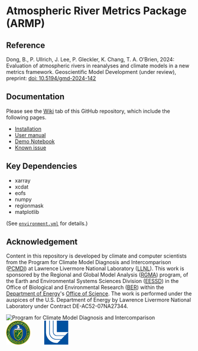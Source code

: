 # Atmospheric River Metrics Package (ARMP)

## Reference 

Dong, B., P. Ullrich, J. Lee, P. Gleckler, K. Chang, T. A. O’Brien, 2024: Evaluation of atmospheric rivers in reanalyses and climate models in a new metrics framework. Geoscientific Model Development (under review), preprint: [doi: 10.5194/gmd-2024-142](https://doi.org/10.5194/gmd-2024-142)

## Documentation

Please see the [Wiki](https://github.com/PCMDI/ARMP/wiki) tab of this GitHub repository, which include the following pages.

* [Installation](https://github.com/PCMDI/ARMP/wiki/Installation)
* [User manual](https://github.com/PCMDI/ARMP/wiki/User-Instructions)
* [Demo Notebook](https://nbviewer.org/github/PCMDI/ARMP/blob/main/ARMP/doc/demo_AR_spatial_correlation_metrics.ipynb)
* [Known issue](https://github.com/PCMDI/ARMP/wiki/Known-issues)

## Key Dependencies

- xarray
- xcdat
- eofs
- numpy
- regionmask
- matplotlib

(See [`environment.yml`](installation/environment.yml) for details.)

## Acknowledgement

Content in this repository is developed by climate and computer scientists from the Program for Climate Model Diagnosis and Intercomparison ([PCMDI][PCMDI]) at Lawrence Livermore National Laboratory ([LLNL][LLNL]). This work is sponsored by the Regional and Global Model Analysis ([RGMA][RGMA]) program, of the Earth and Environmental Systems Sciences Division ([EESSD][EESSD]) in the Office of Biological and Environmental Research ([BER][BER]) within the [Department of Energy][DOE]'s [Office of Science][OS]. The work is performed under the auspices of the U.S. Department of Energy by Lawrence Livermore National Laboratory under Contract DE-AC52-07NA27344.

<p>
    <img src="https://pcmdi.github.io/assets/PCMDI/100px-PCMDI-Logo-NoText-square-png8.png"
         width="65"
         style="margin-right: 30px"
         title="Program for Climate Model Diagnosis and Intercomparison"
         alt="Program for Climate Model Diagnosis and Intercomparison"
    >&nbsp;
    <img src="https://github.com/PCMDI/assets/blob/main/DOE/480px-DOE_Seal_Color.png?raw=true"
         width="65"
         style="margin-right: 30px"
         title="United States Department of Energy"
         alt="United States Department of Energy"
    >&nbsp;
    <img src="https://github.com/PCMDI/assets/blob/main/LLNL/212px-LLNLiconPMS286-WHITEBACKGROUND.png?raw=true"
         width="65"
         title="Lawrence Livermore National Laboratory"
         alt="Lawrence Livermore National Laboratory"
    >
</p>


[PCMDI]: https://pcmdi.llnl.gov/
[LLNL]: https://www.llnl.gov/
[RGMA]: https://climatemodeling.science.energy.gov/program/regional-global-model-analysis
[EESSD]: https://science.osti.gov/ber/Research/eessd
[BER]: https://science.osti.gov/ber
[DOE]: https://www.energy.gov/
[OS]: https://science.osti.gov/
